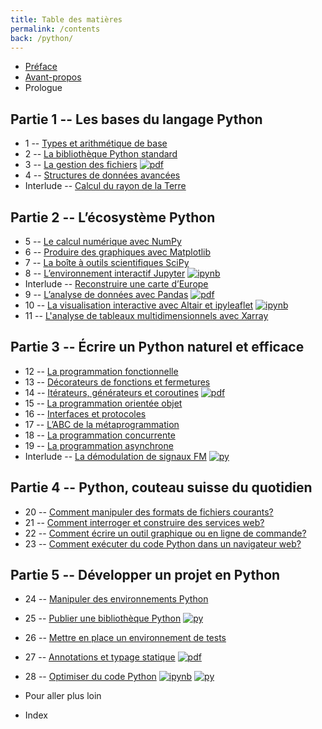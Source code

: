 ```yaml
---
title: Table des matières
permalink: /contents
back: /python/
---
```


- [Préface](/python/preface)
- [Avant-propos](/python/)
- Prologue

## Partie 1 -- Les bases du langage Python

- 1 -- [Types et arithmétique de base](arithmetique/)
- 2 -- [La bibliothèque Python standard](bibliotheque/)
- 3 -- [La gestion des fichiers](fichiers/) [![pdf](https://img.shields.io/badge/-PDF-d73a49)](/python/_static/fichiers.pdf)
- 4 -- [Structures de données avancées](structures/)
- Interlude -- [Calcul du rayon de la Terre](cassini/)

## Partie 2 -- L’écosystème Python

- 5 -- [Le calcul numérique avec NumPy](numpy/)
- 6 -- [Produire des graphiques avec Matplotlib](matplotlib/)
- 7 -- [La boîte à outils scientifiques SciPy](scipy/)
- 8 -- [L’environnement interactif Jupyter](jupyter/) [![ipynb](https://img.shields.io/badge/-Jupyter-F37626?logo=jupyter&logoColor=white)](https://colab.research.google.com/github/xoolive/python/blob/master/02-ecosysteme/09-jupyter.ipynb)
- Interlude -- [Reconstruire une carte d’Europe](projections/)
- 9 -- [L’analyse de données avec Pandas](pandas/) [![pdf](https://img.shields.io/badge/-PDF-d73a49)](/python/_static/pandas.pdf)
- 10 -- [La visualisation interactive avec Altair et ipyleaflet](altair/) [![ipynb](https://img.shields.io/badge/-Jupyter-F37626?logo=jupyter&logoColor=white)](altair/)
- 11 -- [L'analyse de tableaux multidimensionnels avec Xarray](xarray/)

## Partie 3 -- Écrire un Python naturel et efficace

- 12 -- [La programmation fonctionnelle](functional/)
- 13 -- [Décorateurs de fonctions et fermetures](decorateurs/)
- 14 -- [Itérateurs, générateurs et coroutines](iteration/) [![pdf](https://img.shields.io/badge/-PDF-d73a49)](/python/_static/iteration.pdf)
- 15 -- [La programmation orientée objet](objects/)
- 16 -- [Interfaces et protocoles](protocols/)
- 17 -- [L’ABC de la métaprogrammation](meta/)
- 18 -- [La programmation concurrente](concurrent/)
- 19 -- [La programmation asynchrone](asyncio/)
- Interlude -- [La démodulation de signaux FM](fmradio/) [![py](https://img.shields.io/badge/-.py-3776AB?logo=python&logoColor=white)](fmradio/)

## Partie 4 -- Python, couteau suisse du quotidien

- 20 -- [Comment manipuler des formats de fichiers courants?](swiss-army/)
- 21 -- [Comment interroger et construire des services web?](requests/)
- 22 -- [Comment écrire un outil graphique ou en ligne de commande?](cli/)
- 23 -- [Comment exécuter du code Python dans un navigateur web?](pyscript/)

## Partie 5 -- Développer un projet en Python

- 24 -- [Manipuler des environnements Python](environment/)
- 25 -- [Publier une bibliothèque Python](packaging/) [![py](https://img.shields.io/badge/-.py-3776AB?logo=python&logoColor=white)](/)
- 26 -- [Mettre en place un environnement de tests](testing/)
- 27 -- [Annotations et typage statique](typing/) [![pdf](https://img.shields.io/badge/-PDF-d73a49)](/python/_static/typing.pdf)
- 28 -- [Optimiser du code Python](api/) [![ipynb](https://img.shields.io/badge/-Jupyter-F37626?logo=jupyter&logoColor=white)](api/) [![py](https://img.shields.io/badge/-.py-3776AB?logo=python&logoColor=white)](api/)

- Pour aller plus loin
- Index
